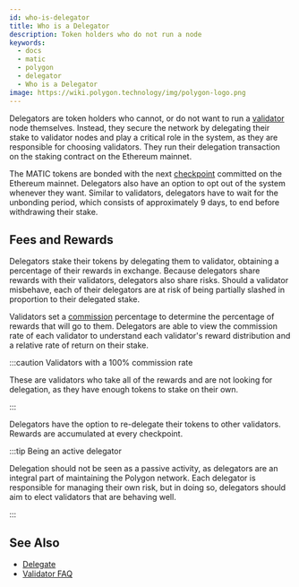```yaml
---
id: who-is-delegator
title: Who is a Delegator
description: Token holders who do not run a node
keywords:
  - docs
  - matic
  - polygon
  - delegator
  - Who is a Delegator
image: https://wiki.polygon.technology/img/polygon-logo.png
---
```


Delegators are token holders who cannot, or do not want to run a [validator](/docs/maintain/glossary.md#validator) node themselves. Instead, they secure the network by delegating their stake to validator nodes and play a critical role in the system, as they are responsible for choosing validators. They run their delegation transaction on the staking contract on the Ethereum mainnet.

The MATIC tokens are bonded with the next [checkpoint](/docs/maintain/glossary.md#checkpoint-transaction) committed on the Ethereum mainnet. Delegators also have an option to opt out of the system whenever they want. Similar to validators, delegators have to wait for the unbonding period, which consists of approximately 9 days, to end before withdrawing their stake.

## Fees and Rewards

Delegators stake their tokens by delegating them to validator, obtaining a percentage of their rewards in exchange. Because delegators share rewards with their validators, delegators also share risks. Should a validator misbehave, each of their delegators are at risk of being partially slashed in proportion to their delegated stake.

Validators set a [commission](/docs/maintain/glossary.md#commission) percentage to determine the percentage of rewards that will go to them. Delegators are able to view the commission rate of each validator to understand each validator's reward distribution and a relative rate of return on their stake.

:::caution Validators with a 100% commission rate

These are validators who take all of the rewards and are not looking for delegation, as they have enough tokens to stake on their own.

:::

Delegators have the option to re-delegate their tokens to other validators. Rewards are accumulated at every checkpoint.

:::tip Being an active delegator

Delegation should not be seen as a passive activity, as delegators are an integral part of maintaining
the Polygon network. Each delegator is responsible for managing their own risk, but in doing so, delegators
should aim to elect validators that are behaving well.

:::

## See Also

* [Delegate](/docs/maintain/delegate/delegate)
* [Validator FAQ](/docs/maintain/validate/faq/validator-faq)
